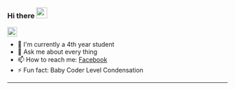 ### Hi there <img src="https://media.giphy.com/media/hvRJCLFzcasrR4ia7z/giphy.gif" width="25px">
<a href="https://www.facebook.com/Nam.MaiNhatNam/">
  <img align="left" alt="Facebook" width="22px" src="https://github.com/mainhatnam/imgProfile/blob/main/imgGit/facebook-icon.png" />
</a>
<!-- <a href="https://www.instagram.com/namsuxi/">
  <img align="left" alt="instagram" width="22px" src="https://github.com/mainhatnam/imgProfile/blob/main/imgGit/insta.png" />
</a> -->
<br />
<!-- - 🌱 I’m currently learning ...
- 👯 I’m looking to collaborate on ...
- 🤔 I’m looking for help with ... 
- 😄 Pronouns: Suxi
-->

- 🔭 I'm currently a 4th year student
- 💬 Ask me about every thing
- 📫 How to reach me: <a href="https://www.facebook.com/Nam.MaiNhatNam/">Facebook</a>
- ⚡ Fun fact: Baby Coder Level Condensation 
<hr>
